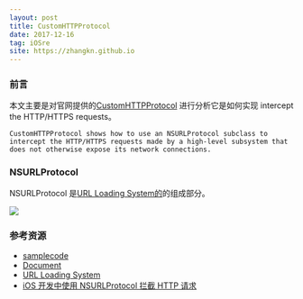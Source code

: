 ```yaml
---
layout: post
title: CustomHTTPProtocol
date: 2017-12-16
tag: iOSre
site: https://zhangkn.github.io
---
```


### 前言
本文主要是对官网提供的[CustomHTTPProtocol](https://developer.apple.com/library/content/samplecode/CustomHTTPProtocol/CustomHTTPProtocol.zip) 进行分析它是如何实现 intercept the HTTP/HTTPS requests。
```
CustomHTTPProtocol shows how to use an NSURLProtocol subclass to intercept the HTTP/HTTPS requests made by a high-level subsystem that does not otherwise expose its network connections.  
```

### NSURLProtocol
 NSURLProtocol 是[URL Loading System的](https://developer.apple.com/library/content/documentation/Cocoa/Conceptual/URLLoadingSystem/URLLoadingSystem.html)的组成部分。

![](/images/posts/{{page.title}}/nsobject_hierarchy_2x.png)


###  参考资源

- [samplecode](https://developer.apple.com/library/content/samplecode/CustomHTTPProtocol/CustomHTTPProtocol.zip)
- [Document](https://developer.apple.com/library/content/samplecode/CustomHTTPProtocol/Introduction/Intro.html#//apple_ref/doc/uid/DTS40013653-Intro-DontLinkElementID_2)
- [URL Loading System](https://developer.apple.com/library/content/documentation/Cocoa/Conceptual/URLLoadingSystem/URLLoadingSystem.html)
- [iOS 开发中使用 NSURLProtocol 拦截 HTTP 请求](https://draveness.me/intercept)

